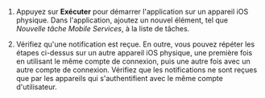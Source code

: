 
1. Appuyez sur **Exécuter** pour démarrer l'application sur un appareil iOS physique. Dans l'application, ajoutez un nouvel élément, tel que _Nouvelle tâche Mobile Services_, à la liste de tâches.

2. Vérifiez qu'une notification est reçue. En outre, vous pouvez répéter les étapes ci-dessus sur un autre appareil iOS physique, une première fois en utilisant le même compte de connexion, puis une autre fois avec un autre compte de connexion. Vérifiez que les notifications ne sont reçues que par les appareils qui s'authentifient avec le même compte d'utilisateur.

<!--HONumber=54-->